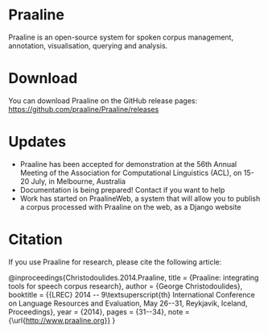 # Praaline

Praaline is an open-source system for spoken corpus management, annotation, visualisation, querying and analysis.

Download
========
You can download Praaline on the GitHub release pages:
https://github.com/praaline/Praaline/releases


Updates
=======
- Praaline has been accepted for demonstration at the 56th Annual Meeting of the Association for Computational Linguistics (ACL), on 15-20 July, in Melbourne, Australia
- Documentation is being prepared! Contact if you want to help
- Work has started on PraalineWeb, a system that will allow you to publish a corpus processed with Praaline on the web, as a Django website


Citation
========
If you use Praaline for research, please cite the following article:

@inproceedings{Christodoulides.2014.Praaline,
	title = {Praaline: integrating tools for speech corpus research},
  author = {George Christodoulides},
  booktitle = {{LREC} 2014 -- 9\textsuperscript{th} International Conference on Language Resources 
	and Evaluation, May 26--31, Reykjavik, Iceland, Proceedings},
	year = {2014},
	pages = {31--34},
  note = {\url{http://www.praaline.org}}
 }
 
